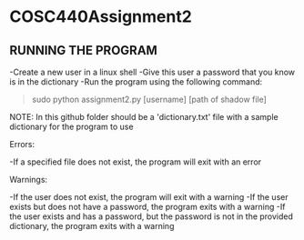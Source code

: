 # COSC440Assignment2

## RUNNING THE PROGRAM ##

-Create a new user in a linux shell
-Give this user a password that you know is in the dictionary
-Run the program using the following command:

> sudo python assignment2.py [username] [path of shadow file]

NOTE: In this github folder should be a 'dictionary.txt' file with a sample dictionary for the program to use

Errors:

-If a specified file does not exist, the program will exit with an error

Warnings:

-If the user does not exist, the program will exit with a warning
-If the user exists but does not have a password, the program exits with a warning
-If the user exists and has a password, but the password is not in the provided dictionary, the program exits with a warning
